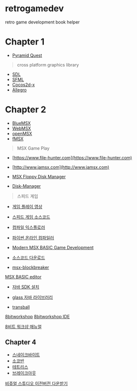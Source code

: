 # retrogamedev
retro game development book helper


# Chapter 1
* [Pyramid Quest](https://webmsx.org/?ROM=https://github.com/pdpdds/ubox_example/releases/download/v1.0/pyramid.rom)

> cross platform graphics library
* [SDL](https://www.libsdl.org/)
* [SFML](https://www.sfml-dev.org/)
* [Cocos2d-x](cocos2d-x)
* [Allegro](https://liballeg.org/)

# Chapter 2
*  [BlueMSX](http://bluemsx.msxblue.com/download.html)
*  [WebMSX](https://webmsx.org/)
*  [openMSX](https://openmsx.org/)
*  [fMSX](https://fms.komkon.org/fMSX/)

> MSX Game Play
* [https://www.file-hunter.com](https://www.file-hunter.com)
* [http://www.jamsx.com](http://www.jamsx.com)

* [MSX Floppy Disk Manager](https://sonono.net/blog/2021/03/04/msx-floppy-disk-manager%ef%bc%88%ce%b1%e7%89%88%ef%bc%89%e3%81%ae%e5%85%ac%e9%96%8b/)
* [Disk-Manager](http://www.lexlechz.at/en/software/DiskMgr.html)
> 스피드 게임
* [게임 플레이 영상](https://www.youtube.com/watch?v=XLkCvbMeQgM)
* [스피드 게임 소스코드](https://github.com/imays76/SpeedGame)

* [컴파일 익스플로러](https://godbolt.org/)  
* [파이썬 온라인 컴파일러](https://www.programiz.com/python-programming/online-compiler/)

* [Modern MSX BASIC Game Development](https://www.amazon.com/Modern-MSX-BASIC-Game-Development-ebook/dp/B0996Y5CS2/ref=sr_1_2?dchild=1&keywords=Modern+MSX+BASIC+Game+Development&qid=1626270330&sr=8-2)
* [소스코드 다운로드](https://github.com/plattysoft/Modern-MSX-BASIC-Game-Dev)
* [msx-blockbreaker](https://github.com/aburi6800/msx-blockbreaker)

[MSX BASIC editor](http://ni.x0.com/msx/tabmegx)
 
* [자바 SDK 설치](https://www.oracle.com/kr/java/technologies/javase-downloads.html)
* [glass 자바 라이브러리](http://www.grauw.nl/projects/glass/)

* [transball](https://github.com/santiontanon/transballmsx)


[8bitworkshop](https://8bitworkshop.com)
[8bitworkshop IDE](https://8bitworkshop.com/v3.8.0/?platform=msx&file=helloworld.asm)

[8비트 워크샵 매뉴얼](http://8bitworkshop.com/blog/docs/ide.md.html)

## Chapter 4

* [스네이크바이트](https://wikidocs.net/135834)
* [소코반](https://wikidocs.net/135835)
* [테트리스](https://wikidocs.net/135836)
* [브레이크아웃](https://wikidocs.net/135833)

[비쥬얼 스튜디오 이전버전 다운받기](https://www.google.com/search?q=visual+studio+2019+community+download&rlz=1C1CHZN_koKR980KR980&oq=visual+&aqs=chrome.2.69i57j69i59l3j35i39j0i433i512j0i131i433i512j0i433i512l3.2168j0j15&sourceid=chrome&ie=UTF-8)


